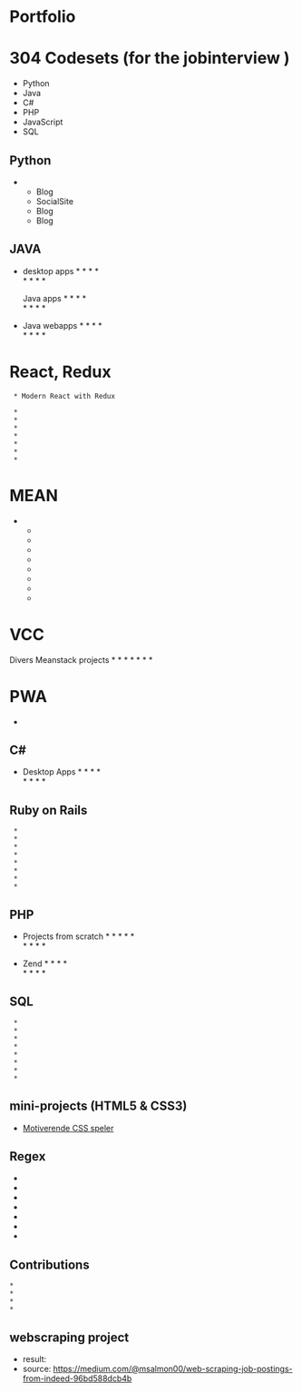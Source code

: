 # Portfolio 



# 304 Codesets (for the jobinterview )
* Python 
* Java 
* C# 
* PHP 
* JavaScript 
* SQL 

## Python 
 * 
     * Blog 
     * SocialSite   
     * Blog 
     * Blog 
## JAVA 
 * desktop apps
     *
     *
     *
     *   
     *
     *
     *
     *
     
     Java apps
     *
     *
     *
     *   
     *
     *
     *
     *
 
 * Java webapps 
     *
     *
     *
     *   
     *
     *
     *
     *


# React, Redux 
     * Modern React with Redux
   
     *
     *
     *   
     *
     *
     *
     * 

# MEAN
 *   *
     *
     *
     *   
     *
     *
     *
     * 
     
# VCC
Divers Meanstack projects 
*
*
*
*
*
*
*
        
# PWA 
  *  

## C#
 * Desktop Apps
     *
     *
     *
     *   
     *
     *
     *
     *
     
     
## Ruby on Rails 
     * 
     *
     *
     *   
     *
     *
     *
     *
 
## PHP
 * Projects from scratch
     *
     *
     *
     *
     *   
     *
     *
     *
     *
     
 * Zend
     *
     *
     *
     *   
     *
     *
     *
     *

## SQL
     *
     *
     *
     *   
     *
     *
     *
     *
     

## mini-projects (HTML5 & CSS3)   
* [Motiverende CSS speler](https://github.com/rickadams2/CSSmuziekSpeler)

## Regex 
*
*
*
*
*
*
*

## Contributions
    * 
    *
    *
    *
  

## webscraping project
* result: 
* source: https://medium.com/@msalmon00/web-scraping-job-postings-from-indeed-96bd588dcb4b 




